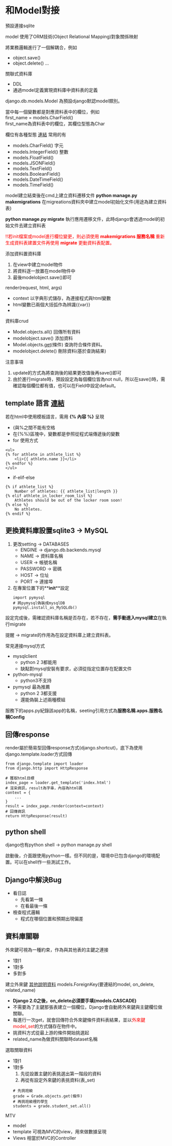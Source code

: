 # 和Model對接

預設連接sqlite

model 使用了ORM技術(Object Relational Mapping)對象關係映射

將業務邏輯進行了一個解耦合，例如
* object.save()
* object.delete() ...

關聯式資料庫
* DDL
* 通過model定義實現資料庫中資料表的定義

django.db.models.Model 為預設django默認model類別。

當中每一個變數都是對應資料表中的欄位，例如\
first_name = models.CharField()\
first_name為資料表中的欄位，其欄位型態為Char

欄位有各種型態 [連結](https://docs.djangoproject.com/en/3.1/ref/models/fields/#model-field-types) 常用的有
* models.CharField() 字元
* models.IntegerField() 整數
* models.FloatField()
* models.JSONField()
* models.TextField()
* models.BooleanField()
* models.DateTimeField()
* models.TimeField()

model建立結束後在cmd上建立資料遷移文件
**python manage.py makemigrations**
在migreations資料夾中建立model初始化文件(用途為建立資料表)

**python manage.py migrate**
執行應用遷移文件，此時django會透過model的初始文件去建立資料表

<font color=#FF0000>!!若init檔案或model進行欄位變更，則必須使用 **makemigrations 服務名稱** 重新生成資料表建置文件再使用 **migrate** 更動資料表配置。</font>

添加資料置資料庫
1. 在view中建立model物件
2. 將資料逐一放置在model物件中
3. 最後modelobject.save()即可

render(request, html, args)
* context 以字典形式儲存，為連接程式與html變數
* html變數已兩個大括弧作為辨識{{var}}
* 

資料庫crud
* Model.objects.all() 回傳所有資料
* modelobject.save() 添加資料 
* Model.objects.[get](https://docs.djangoproject.com/en/3.0/topics/db/queries/#retrieving-a-single-object-with-get)(條件) 查詢符合條件資料。
* modelobject.delete() 刪除資料(基於查詢結果)

注意事項
1. update的方式為將查詢後的結果更改值後再save()即可
2. 由於進行migrate時，預設設定為每個欄位皆為not null，所以在save()時，需確認每個欄位都有值，也可以在Field中設定default。

## template 語言 [連結](https://docs.djangoproject.com/en/3.0/ref/templates/language/)
若在html中使用模板語言，需用 **{% 內容 %}** 呈現
* {與%之間不能有空格
* 在{%%}區塊中，變數都是參照從程式端傳遞後的變數
* for 使用方式
```
<ul>
{% for athlete in athlete_list %}
    <li>{{ athlete.name }}</li>
{% endfor %}
</ul>
```
* if-elif-else
```
{% if athlete_list %}
    Number of athletes: {{ athlete_list|length }}
{% elif athlete_in_locker_room_list %}
    Athletes should be out of the locker room soon!
{% else %}
    No athletes.
{% endif %}
```

## 更換資料庫設置sqlite3 → MySQL

1. 更改setting → DATABASES
    * ENGINE → django.db.backends.mysql
    * NAME → 資料庫名稱
    * USER → 帳號名稱
    * PASSWORD → 密碼
    * HOST → 位址
    * PORT → 連接埠
2. 在專案位置下的**__init__**設定
    ```
    import pymysql
    # 將pymysql偽裝成mysqlDB
    pymysql.install_as_MySQLdb()
    ```

設定完成後，需確認資料庫名稱是否存在，若不存在，**需手動進入mysql建立**在執行migrate

提醒 → migrate的作用為在設定資料庫上建立資料表。

常見連接mysql方式
* mysqlclient
    * python 2 3都能用
    * 缺點對mysql安裝有要求，必須從指定位置存在配置文件
* python-mysql
    * python3不支持
* pymysql 最為推薦
    * python 2 3都支援
    * 還能偽裝上述兩種模組

服務下的apps.py紀錄該app的名稱，seeting引用方式為**服務名稱.apps.服務名稱Config**

## 回傳response
render屬於簡易型回傳response方式(django.shortcut)，底下為使用django.template.loader方式回傳
```
from django.template import loader
from django.http import HttpResponse

# 獲取html目標
index_page = loader.get_template('index.html')
# 渲染資訊，result為字串，內容為html碼
context = {
    ...
}
result = index_page.render(context=context)
# 回傳資訊
return HttpResponse(result)
```

## python shell
django也有python shell → python manage.py shell

啟動後，介面跟使用python一樣。但不同的是，環境中已包含django的環境配置。可以在shell作一些測試工作。

## Django中解決Bug
* 看日誌
    * 先看第一條
    * 在看最後一條
* 檢查程式邏輯
    * 程式在哪個位置和預期出現偏差

## 資料庫關聯

外來鍵可視為一種約束，作為與其他表的主鍵之連接

* 1對1 
* 1對多
* 多對多

建立外來鍵 [其他說明資料](https://www.itread01.com/content/1550240648.html)
models.ForeignKey(要連結的model, on_delete, related_name)
* **Django 2.0之後，on_delete必須要手填(models.CASCADE)**
* 不需要為了主鍵那張表建立一個欄位，Django會自動將外來鍵與主鍵欄位做關聯。
* 每進行一次get，就會回傳符合外來鍵條件資料表結果，並以<font color=#FF0000>外來鍵model_set</font>的方式儲存在物件中。
* 挑資料方式從最上游的條件開始挑選起
* related_name為做資料關聯時dataset名稱


選取關聯資料
* 1對1
* 1對多
    1. 先從設置主鍵的表挑選出第一階段的資料
    2. 再從有設定外來鍵的表挑資料(表_set)
    ```
    # 先挑班級
    grade = Grade.objects.get(條件)
    # 再挑班級裡的學生
    students = grade.student_set.all()
    ```
MTV
* model
* template 可視為MVC的view，用來做數據呈現
* Views 相當於MVC的Controller